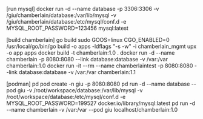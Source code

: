 [run mysql]
docker run -d --name database -p 3306:3306 -v /giu/chamberlain/database:/var/lib/mysql -v /giu/chamberlain/database:/etc/mysql/conf.d -e MYSQL_ROOT_PASSWORD=123456 mysql:latest

[build chamberlain]
go build
sudo GOOS=linux CGO_ENABLED=0 /usr/local/go/bin/go build -o apps -ldflags "-s -w" -i chamberlain_mgmt
upx -o app apps
docker build -t chamberlain:1.0 .
docker run -d --name chamberlain -p 8080:8080 --link database:database  -v /var:/var chamberlain:1.0
docker run -it --rm --name chamberlaintest -p 8080:8080 --link database:database  -v /var:/var chamberlain:1.1

[podman]
pd pod create -n giu -p 8080:8080
pd run -d --name database --pod giu -v /root/workspace/database:/var/lib/mysql -v /root/workspace/database:/etc/mysql/conf.d -e MYSQL_ROOT_PASSWORD=199527 docker.io/library/mysql:latest
pd run -d --name chamberlain -v /var:/var --pod giu localhost/chamberlain:1.0